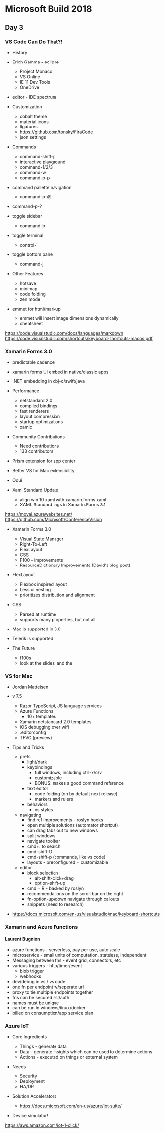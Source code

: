 # Microsoft Build 2018

## Day 3

### VS Code Can Do That?!

* History
* Erich Gamma - eclipse
  * Project Monaco
  * VS Online
  * IE 11 Dev Tools
  * OneDrive
* editor - IDE spectrum

* Customization
  * cobalt theme
  * material icons
  * ligatures
  * https://github.com/tonsky/FiraCode
  * json settings

* Commands
  * command-shift-p
  * interactive playground
  * command-1/2/3
  * command-w
  * command-p-p

* command pallette navigation
  * command-p-@
* command-p-?
* toggle sidebar
  * command-b
* toggle terminal
  * control-`
* toggle bottom pane
  * command-j

* Other Features
  * hotsave
  * minimap
  * code folding
  * zen mode
  
* emmet for html/markup
  * emmet will insert image dimensions dynamically
  * cheatsheet

https://code.visualstudio.com/docs/languages/markdown
https://code.visualstudio.com/shortcuts/keyboard-shortcuts-macos.pdf

### Xamarin Forms 3.0

* predictable cadence
* xamarin forms UI embed in native/classic apps
* .NET embedding in obj-c/swift/java

* Performance
  * netstandard 2.0
  * compiled bindings
  * fast renderers
  * layout compression
  * startup optimizations
  * xamlc

* Community Contributions
  * Need contributions
  * 133 contributors

* Prism extension for app center
* Better VS for Mac extensibility
* Ooui

* Xaml Standard Update
  * align win 10 xaml with xamarin.forms xaml
  * XAML Standard tags in Xamarin.Forms 3.1

https://movai.azurewebsites.net/
https://github.com/Microsoft/ConferenceVision

* Xamarin Forms 3.0
  * Visual State Manager
  * Right-To-Left
  * FlexLayout
  * CSS
  * F100 - improvements
  * ResourceDictionary Improvements (David's blog post)
  
* FlexLayout
  * Flexbox inspired layout
  * Less ui nesting
  * prioritizes distribution and alignment

* CSS
  * Parsed at runtime
  * supports many properties, but not all

* Mac is supported in 3.0

* Telerik is supported

* The Future
  * f100s
  * look at the slides, and the

### VS for Mac

* Jordan Matteisen

* v 7.5
  * Razor TypeScript, JS language services
  * Azure Functions
    * 10+ templates
  * Xamarin netstandard 2.0 templates
  * iOS debugging over wifi
  * .editorconfig
  * TFVC (preview)

* Tips and Tricks
  * prefs
    * light/dark
    * keybindings
      * full windows, including ctrl-x/c/v
      * customizable
      * BONUS: makes a good command reference
    * text editor
      * code folding (on by default next release)
      * markers and rulers
    * behaviors
      * vs styles
  * navigating
    * find ref improvements - roslyn hooks
    * open multiple solutions (automator shortcut)
    * can drag tabs out to new windows
    * split windows
    * navigate toolbar
    * cmd+. to search
    * cmd-shift-D
    * cmd-shift-p (commands, like vs code)
    * layouts - preconfigured + customizable
  * editor
    * block selection
      * alt-shift-click+drag
      * option-shift-up
    * cmd + R - backed by roslyn
    * recommendations on the scroll bar on the right
    * fn-option-up/down navigate through callouts
    * snippets (need to research)

* https://docs.microsoft.com/en-us/visualstudio/mac/keyboard-shortcuts

### Xamarin and Azure Functions

#### Laurent Bugnion

* azure functions - serverless, pay per use, auto scale
* microservice - small units of computation, stateless, independent
* Messaging between fns - event grid, connectors, etc
* various triggers - http/timer/event
  * blob trigger
  * webhooks
* dev/debug in vs / vs code
* one fn per endpoint w/seperate url
* proxy to tie multiple endpoints together
* fns can be secured ssl/auth
* names must be unique
* can be run in windows/linux/docker
* billed on consumption/app service plan

### Azure IoT

* Core Ingredients
  * Things - generate data
  * Data - generate insights which can be used to determine actions
  * Actions - executed on things or external system

* Needs
  * Security
  * Deployment
  * HA/DR

* Solution Accelerators
  * https://docs.microsoft.com/en-us/azure/iot-suite/

* Device simulator!




https://aws.amazon.com/iot-1-click/

